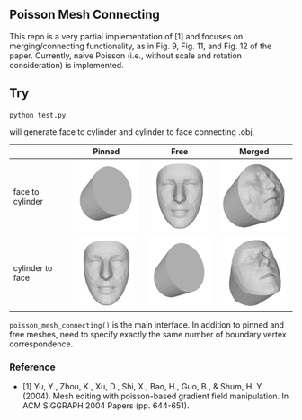 ## Poisson Mesh Connecting
This repo is a very partial implementation of [1] and focuses on merging/connecting functionality, as in Fig. 9, Fig. 11, and Fig. 12 of the paper.
Currently, naive Poisson (i.e., without scale and rotation consideration) is implemented.

## Try
```
python test.py
```
will generate face to cylinder and cylinder to face connecting .obj.

||Pinned|Free|Merged|
|---|:---:|:---:|:---:|
|face to cylinder|  <img src="./data/image/cylinder.jpg" height="128"> | <img src="./data/image/face.jpg" height="128"> | <img src="./data/image/face2cylinder.jpg" height="128">
|cylinder to face| <img src="./data/image/face.jpg" height="128"> |  <img src="./data/image/cylinder.jpg" height="128"> | <img src="./data/image/cylinder2face.jpg" height="128">

`poisson_mesh_connecting()` is the main interface. In addition to pinned and free meshes, need to specify exactly the same number of boundary vertex correspondence.

### Reference
- [1] Yu, Y., Zhou, K., Xu, D., Shi, X., Bao, H., Guo, B., & Shum, H. Y. (2004). Mesh editing with poisson-based gradient field manipulation. In ACM SIGGRAPH 2004 Papers (pp. 644-651).